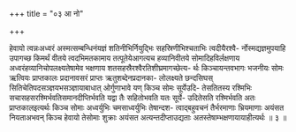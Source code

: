 +++
title = "०३ आ नो"

+++

हेवायो त्वन्नःअध्वरं अस्मत्सम्बन्धिनंयज्ञं शतिनीभिर्नियुद्भिः सहस्रिणीभिश्चताभिः त्वदीयैरश्वै- र्नोस्मद्यज्ञमुपयाहि उपागच्छ किमर्थं वीतये त्वदभिमतकामाय तत्पूतेयेआगत्यच हव्यानिवीतये सोमादिहविर्लक्षणाय अध्वरंहव्यानिचोपलक्ष्यतेषामेव भक्षणाय शतसहस्रैरश्वैरतिशीघ्रमागच्छेत्य- र्थः किञ्चायन्तवभागः भजनीयः सोमः ऋत्वियः प्राप्तकालः प्रदानावसरं प्राप्तः ऋतुशब्देनप्रदानका- लोलक्ष्यते छन्दसिघस् सितिचेतिपदसञ्ज्ञयभसञ्ज्ञायाबाधात् ओर्गुणाभावे यण् किञ्च सोमः सूर्येउदि- तेसतितस्य रश्मिभिः सचासहसरश्मिर्भवतिसमानदीप्तिर्भवति यद्वा तैः सहितोभवति यतः सूर्ये- उदितेसति रश्मिर्भवति अतः प्राप्तकालइत्यर्थः किञ्च सोमाः अध्वर्युभिः चमसाध्वर्युभिः तेषान्दश- त्वाद्बहुवचनं तैर्भरमाणाः भ्रियमाणाः अयंसत नियताअभवन् किञ्च हेवायो तेसोमाः शुक्राः अयंसत अत्यन्तदीप्ताउद्यताः अतस्तेषाम्भक्षणायायाहीत्यर्थः ॥ ३ ॥